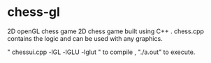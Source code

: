 # chess-gl
2D openGL chess game
2D chess game built using C++ . chess.cpp contains the logic and can be used with any graphics.

" chessui.cpp -lGL -lGLU -lglut " to compile , "./a.out" to execute.
